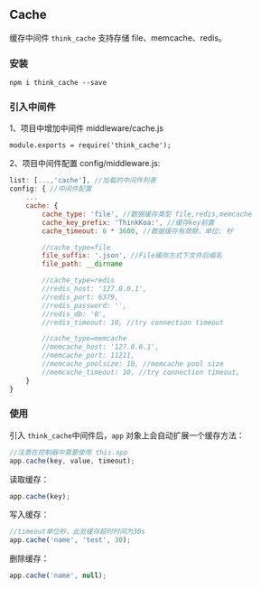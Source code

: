 ## Cache

缓存中间件 `think_cache` 支持存储 file、memcache、redis。

### 安装

```
npm i think_cache --save
```

### 引入中间件

1、项目中增加中间件 middleware/cache.js
```
module.exports = require('think_cache');
```

2、项目中间件配置 config/middleware.js:

```js
list: [...,'cache'], //加载的中间件列表
config: { //中间件配置
    ...
    cache: {
        cache_type: 'file', //数据缓存类型 file,redis,memcache
        cache_key_prefix: 'ThinkKoa:', //缓存key前置
        cache_timeout: 6 * 3600, //数据缓存有效期，单位: 秒

        //cache_type=file
        file_suffix: '.json', //File缓存方式下文件后缀名
        file_path: __dirname

        //cache_type=redis
        //redis_host: '127.0.0.1',
        //redis_port: 6379,
        //redis_password: '',
        //redis_db: '0',
        //redis_timeout: 10, //try connection timeout

        //cache_type=memcache
        //memcache_host: '127.0.0.1',
        //memcache_port: 11211,
        //memcache_poolsize: 10, //memcache pool size
        //memcache_timeout: 10, //try connection timeout,
    }
}

```
### 使用

引入 `think_cache`中间件后，`app` 对象上会自动扩展一个缓存方法：

```js
//注意在控制器中需要使用 this.app
app.cache(key, value, timeout);
```

读取缓存：

```js
app.cache(key);
```

写入缓存：

```js
//timeout单位秒，此处缓存超时时间为30s
app.cache('name', 'test', 30);
```

删除缓存：

```js
app.cache('name', null);
```